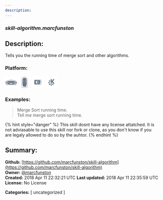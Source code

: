 ```yaml
---
description: 
---
```


### _skill-algorithm.marcfunston_  
## Description:  
Tells you the running time of merge sort and other algorithms.  
  
  
### Platform:  
 ![Mark I](../.gitbook/assets/mark-1-icon.png)  ![Mark II](../.gitbook/assets/mark-2-icon.png)  ![Picroft](../.gitbook/assets/picroft-icon.png)  ![plasmoid](../.gitbook/assets/kde.png)   
### Examples:  
> Merge Sort running time.  
> Tell me merge sort running time.  
  
{% hint style="danger" %}
This skill dosnt have any license attatched. It is not adviasable to use this skill nor fork or clone, as you don't know if you are legaly allowed to do so by the auhtor.
{% endhint %}
  
## Summary:  
**Github:** [https://github.com/marcfunston/skill-algorithm](https://github.com/marcfunston/skill-algorithm)  
**Owner:** [@marcfunston](https://github.com/marcfunston)  
**Created:** 2018 Apr 11 22:32:21 UTC  **Last updated:** 2018 Apr 11 22:35:59 UTC  
**License:** No License  
  
**Categories:** [ uncategorized ]   
